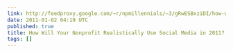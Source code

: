 ```yaml
---
link: http://feedproxy.google.com/~r/npmillennials/~3/gRwESBxziDI/how-will-your-nonprofit-realistically.html
date: 2011-01-02 04:19 UTC
published: true
title: How Will Your Nonprofit Realistically Use Social Media in 2011?
tags: []
---
```



